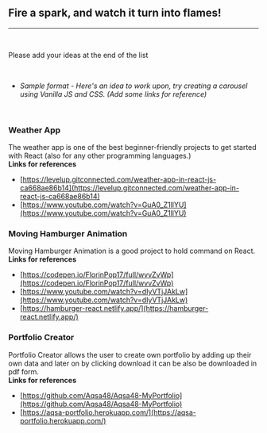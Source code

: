 ## Fire a spark, and watch it turn into flames!
---

<br>

Please add your ideas at the end of the list

<br>

- *Sample format - Here's an idea to work upon, try creating a carousel using Vanilla JS and CSS. (Add some links for reference)*

<br>

### Weather App
The weather app is one of the best beginner-friendly projects to get started with React (also for any other programming languages.) 
<br>
<strong>Links for references</strong>
- [https://levelup.gitconnected.com/weather-app-in-react-js-ca668ae86b14](https://levelup.gitconnected.com/weather-app-in-react-js-ca668ae86b14)
- [https://www.youtube.com/watch?v=GuA0_Z1llYU](https://www.youtube.com/watch?v=GuA0_Z1llYU)

### Moving Hamburger Animation
Moving Hamburger Animation is a good project to hold command on React.
<br>
<strong>Links for references</strong>
- [https://codepen.io/FlorinPop17/full/wvvZvWp](https://codepen.io/FlorinPop17/full/wvvZvWp)
- [https://www.youtube.com/watch?v=dIyVTjJAkLw](https://www.youtube.com/watch?v=dIyVTjJAkLw)
- [https://hamburger-react.netlify.app/](https://hamburger-react.netlify.app/)



### Portfolio Creator
Portfolio Creator allows the user to create own portfolio by adding up their own data and later on by clicking download it can be also be downloaded in pdf form.
<br>
<strong>Links for references</strong>
- [https://github.com/Aqsa48/Aqsa48-MyPortfolio](https://github.com/Aqsa48/Aqsa48-MyPortfolio)
- [https://aqsa-portfolio.herokuapp.com/](https://aqsa-portfolio.herokuapp.com/)



